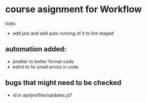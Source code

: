 # course asignment for Workflow

todo:

- add jest and add auto running of it to lint-staged

## automation added:

- prettier to better format code
- eslint to fix small errors in code

## bugs that might need to be checked

- id in api/profiles/updates.js?
